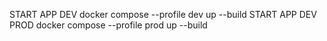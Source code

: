 START APP DEV
docker compose --profile dev up --build
START APP DEV PROD
docker compose --profile prod up --build